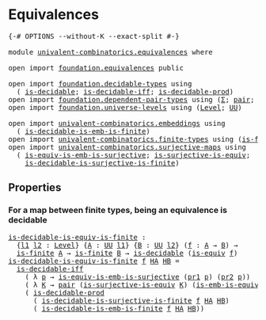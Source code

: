 # Equivalences

<pre class="Agda"><a id="25" class="Symbol">{-#</a> <a id="29" class="Keyword">OPTIONS</a> <a id="37" class="Pragma">--without-K</a> <a id="49" class="Pragma">--exact-split</a> <a id="63" class="Symbol">#-}</a>

<a id="68" class="Keyword">module</a> <a id="75" href="univalent-combinatorics.equivalences.html" class="Module">univalent-combinatorics.equivalences</a> <a id="112" class="Keyword">where</a>

<a id="119" class="Keyword">open</a> <a id="124" class="Keyword">import</a> <a id="131" href="foundation.equivalences.html" class="Module">foundation.equivalences</a> <a id="155" class="Keyword">public</a>

<a id="163" class="Keyword">open</a> <a id="168" class="Keyword">import</a> <a id="175" href="foundation.decidable-types.html" class="Module">foundation.decidable-types</a> <a id="202" class="Keyword">using</a>
  <a id="210" class="Symbol">(</a> <a id="212" href="foundation.decidable-types.html#1828" class="Function">is-decidable</a><a id="224" class="Symbol">;</a> <a id="226" href="foundation.decidable-types.html#5464" class="Function">is-decidable-iff</a><a id="242" class="Symbol">;</a> <a id="244" href="foundation.decidable-types.html#3737" class="Function">is-decidable-prod</a><a id="261" class="Symbol">)</a>
<a id="263" class="Keyword">open</a> <a id="268" class="Keyword">import</a> <a id="275" href="foundation.dependent-pair-types.html" class="Module">foundation.dependent-pair-types</a> <a id="307" class="Keyword">using</a> <a id="313" class="Symbol">(</a><a id="314" href="foundation-core.dependent-pair-types.html#502" class="Record">Σ</a><a id="315" class="Symbol">;</a> <a id="317" href="foundation-core.dependent-pair-types.html#575" class="InductiveConstructor">pair</a><a id="321" class="Symbol">;</a> <a id="323" href="foundation-core.dependent-pair-types.html#592" class="Field">pr1</a><a id="326" class="Symbol">;</a> <a id="328" href="foundation-core.dependent-pair-types.html#604" class="Field">pr2</a><a id="331" class="Symbol">)</a>
<a id="333" class="Keyword">open</a> <a id="338" class="Keyword">import</a> <a id="345" href="foundation.universe-levels.html" class="Module">foundation.universe-levels</a> <a id="372" class="Keyword">using</a> <a id="378" class="Symbol">(</a><a id="379" href="Agda.Primitive.html#597" class="Postulate">Level</a><a id="384" class="Symbol">;</a> <a id="386" href="foundation-core.universe-levels.html#222" class="Primitive">UU</a><a id="388" class="Symbol">)</a>

<a id="391" class="Keyword">open</a> <a id="396" class="Keyword">import</a> <a id="403" href="univalent-combinatorics.embeddings.html" class="Module">univalent-combinatorics.embeddings</a> <a id="438" class="Keyword">using</a>
  <a id="446" class="Symbol">(</a> <a id="448" href="univalent-combinatorics.embeddings.html#701" class="Function">is-decidable-is-emb-is-finite</a><a id="477" class="Symbol">)</a>
<a id="479" class="Keyword">open</a> <a id="484" class="Keyword">import</a> <a id="491" href="univalent-combinatorics.finite-types.html" class="Module">univalent-combinatorics.finite-types</a> <a id="528" class="Keyword">using</a> <a id="534" class="Symbol">(</a><a id="535" href="univalent-combinatorics.finite-types.html#3651" class="Function">is-finite</a><a id="544" class="Symbol">)</a>
<a id="546" class="Keyword">open</a> <a id="551" class="Keyword">import</a> <a id="558" href="univalent-combinatorics.surjective-maps.html" class="Module">univalent-combinatorics.surjective-maps</a> <a id="598" class="Keyword">using</a>
  <a id="606" class="Symbol">(</a> <a id="608" href="foundation.surjective-maps.html#6072" class="Function">is-equiv-is-emb-is-surjective</a><a id="637" class="Symbol">;</a> <a id="639" href="foundation.surjective-maps.html#2386" class="Function">is-surjective-is-equiv</a><a id="661" class="Symbol">;</a>
    <a id="667" href="univalent-combinatorics.surjective-maps.html#607" class="Function">is-decidable-is-surjective-is-finite</a><a id="703" class="Symbol">)</a>
</pre>
## Properties

### For a map between finite types, being an equivalence is decidable

<pre class="Agda"><a id="is-decidable-is-equiv-is-finite"></a><a id="804" href="univalent-combinatorics.equivalences.html#804" class="Function">is-decidable-is-equiv-is-finite</a> <a id="836" class="Symbol">:</a>
  <a id="840" class="Symbol">{</a><a id="841" href="univalent-combinatorics.equivalences.html#841" class="Bound">l1</a> <a id="844" href="univalent-combinatorics.equivalences.html#844" class="Bound">l2</a> <a id="847" class="Symbol">:</a> <a id="849" href="Agda.Primitive.html#597" class="Postulate">Level</a><a id="854" class="Symbol">}</a> <a id="856" class="Symbol">{</a><a id="857" href="univalent-combinatorics.equivalences.html#857" class="Bound">A</a> <a id="859" class="Symbol">:</a> <a id="861" href="foundation-core.universe-levels.html#222" class="Primitive">UU</a> <a id="864" href="univalent-combinatorics.equivalences.html#841" class="Bound">l1</a><a id="866" class="Symbol">}</a> <a id="868" class="Symbol">{</a><a id="869" href="univalent-combinatorics.equivalences.html#869" class="Bound">B</a> <a id="871" class="Symbol">:</a> <a id="873" href="foundation-core.universe-levels.html#222" class="Primitive">UU</a> <a id="876" href="univalent-combinatorics.equivalences.html#844" class="Bound">l2</a><a id="878" class="Symbol">}</a> <a id="880" class="Symbol">(</a><a id="881" href="univalent-combinatorics.equivalences.html#881" class="Bound">f</a> <a id="883" class="Symbol">:</a> <a id="885" href="univalent-combinatorics.equivalences.html#857" class="Bound">A</a> <a id="887" class="Symbol">→</a> <a id="889" href="univalent-combinatorics.equivalences.html#869" class="Bound">B</a><a id="890" class="Symbol">)</a> <a id="892" class="Symbol">→</a>
  <a id="896" href="univalent-combinatorics.finite-types.html#3651" class="Function">is-finite</a> <a id="906" href="univalent-combinatorics.equivalences.html#857" class="Bound">A</a> <a id="908" class="Symbol">→</a> <a id="910" href="univalent-combinatorics.finite-types.html#3651" class="Function">is-finite</a> <a id="920" href="univalent-combinatorics.equivalences.html#869" class="Bound">B</a> <a id="922" class="Symbol">→</a> <a id="924" href="foundation.decidable-types.html#1828" class="Function">is-decidable</a> <a id="937" class="Symbol">(</a><a id="938" href="foundation-core.equivalences.html#1542" class="Function">is-equiv</a> <a id="947" href="univalent-combinatorics.equivalences.html#881" class="Bound">f</a><a id="948" class="Symbol">)</a>
<a id="950" href="univalent-combinatorics.equivalences.html#804" class="Function">is-decidable-is-equiv-is-finite</a> <a id="982" href="univalent-combinatorics.equivalences.html#982" class="Bound">f</a> <a id="984" href="univalent-combinatorics.equivalences.html#984" class="Bound">HA</a> <a id="987" href="univalent-combinatorics.equivalences.html#987" class="Bound">HB</a> <a id="990" class="Symbol">=</a>
  <a id="994" href="foundation.decidable-types.html#5464" class="Function">is-decidable-iff</a>
    <a id="1015" class="Symbol">(</a> <a id="1017" class="Symbol">λ</a> <a id="1019" href="univalent-combinatorics.equivalences.html#1019" class="Bound">p</a> <a id="1021" class="Symbol">→</a> <a id="1023" href="foundation.surjective-maps.html#6072" class="Function">is-equiv-is-emb-is-surjective</a> <a id="1053" class="Symbol">(</a><a id="1054" href="foundation-core.dependent-pair-types.html#592" class="Field">pr1</a> <a id="1058" href="univalent-combinatorics.equivalences.html#1019" class="Bound">p</a><a id="1059" class="Symbol">)</a> <a id="1061" class="Symbol">(</a><a id="1062" href="foundation-core.dependent-pair-types.html#604" class="Field">pr2</a> <a id="1066" href="univalent-combinatorics.equivalences.html#1019" class="Bound">p</a><a id="1067" class="Symbol">))</a>
    <a id="1074" class="Symbol">(</a> <a id="1076" class="Symbol">λ</a> <a id="1078" href="univalent-combinatorics.equivalences.html#1078" class="Bound">K</a> <a id="1080" class="Symbol">→</a> <a id="1082" href="foundation-core.dependent-pair-types.html#575" class="InductiveConstructor">pair</a> <a id="1087" class="Symbol">(</a><a id="1088" href="foundation.surjective-maps.html#2386" class="Function">is-surjective-is-equiv</a> <a id="1111" href="univalent-combinatorics.equivalences.html#1078" class="Bound">K</a><a id="1112" class="Symbol">)</a> <a id="1114" class="Symbol">(</a><a id="1115" href="foundation-core.equivalences.html#15380" class="Function">is-emb-is-equiv</a> <a id="1131" href="univalent-combinatorics.equivalences.html#1078" class="Bound">K</a><a id="1132" class="Symbol">))</a>
    <a id="1139" class="Symbol">(</a> <a id="1141" href="foundation.decidable-types.html#3737" class="Function">is-decidable-prod</a>
      <a id="1165" class="Symbol">(</a> <a id="1167" href="univalent-combinatorics.surjective-maps.html#607" class="Function">is-decidable-is-surjective-is-finite</a> <a id="1204" href="univalent-combinatorics.equivalences.html#982" class="Bound">f</a> <a id="1206" href="univalent-combinatorics.equivalences.html#984" class="Bound">HA</a> <a id="1209" href="univalent-combinatorics.equivalences.html#987" class="Bound">HB</a><a id="1211" class="Symbol">)</a>
      <a id="1219" class="Symbol">(</a> <a id="1221" href="univalent-combinatorics.embeddings.html#701" class="Function">is-decidable-is-emb-is-finite</a> <a id="1251" href="univalent-combinatorics.equivalences.html#982" class="Bound">f</a> <a id="1253" href="univalent-combinatorics.equivalences.html#984" class="Bound">HA</a> <a id="1256" href="univalent-combinatorics.equivalences.html#987" class="Bound">HB</a><a id="1258" class="Symbol">))</a>
</pre>